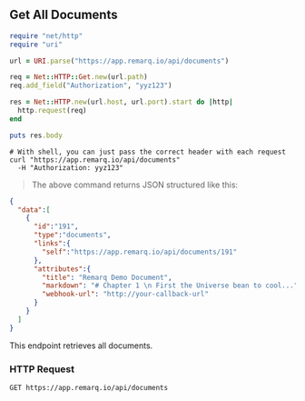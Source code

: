 ## Get All Documents

```ruby
require "net/http"
require "uri"

url = URI.parse("https://app.remarq.io/api/documents")

req = Net::HTTP::Get.new(url.path)
req.add_field("Authorization", "yyz123")

res = Net::HTTP.new(url.host, url.port).start do |http|
  http.request(req)
end

puts res.body
```

```shell
# With shell, you can just pass the correct header with each request
curl "https://app.remarq.io/api/documents"
  -H "Authorization: yyz123"
```

> The above command returns JSON structured like this:

```json
{
  "data":[
    {
      "id":"191",
      "type":"documents",
      "links":{
        "self":"https://app.remarq.io/api/documents/191"
      },
      "attributes":{
        "title": "Remarq Demo Document",
        "markdown": "# Chapter 1 \n First the Universe bean to cool...",
        "webhook-url": "http://your-callback-url"
      }
    }
  ]
}
```

This endpoint retrieves all documents.

### HTTP Request

`GET https://app.remarq.io/api/documents`

